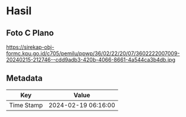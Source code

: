 # Hasil

## Foto C Plano

https://sirekap-obj-formc.kpu.go.id/c705/pemilu/ppwp/36/02/22/20/07/3602222007009-20240215-212746--cdd9adb3-420b-4066-8661-4a544ca3b4db.jpg


## Metadata

| Key        | Value               |
| ---------- | ------------------- |
| Time Stamp | 2024-02-19 06:16:00 |



